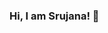 ### Hi, I am Srujana! 👋

<!--
**Srujanailla/Srujanailla** is a ✨ _special_ ✨ repository because its `README.md` (this file) appears on your GitHub profile.

Here are some ideas to get you started:

- 🔭 I’m currently working on a pipeline to improve the accuracy of name-based race prediction through ensemble learning 
- 🌱 I’m currently learning Databricks and Spark SQL
- 👯 I’m looking to collaborate on NLP projects, preferably in Healthcare or Politics, open to other domains.
- 📫 How to reach me: si367@georgetown.edu
-->

